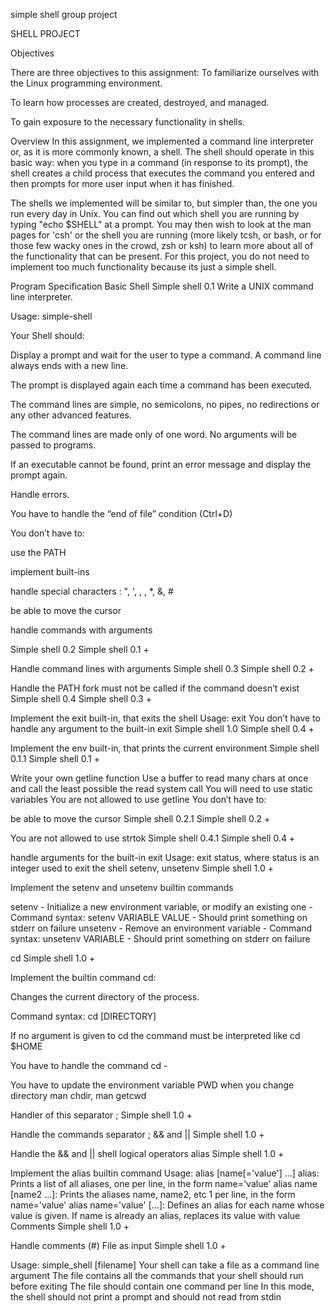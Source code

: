 simple shell group project

SHELL PROJECT

Objectives

There are three objectives to this assignment:
To familiarize ourselves with the Linux programming environment.

To learn how processes are created, destroyed, and managed.

To gain exposure to the necessary functionality in shells.

Overview
In this assignment, we implemented a command line interpreter or, as it is more commonly known, a shell. The shell should operate in this basic way: when you type in a command (in response to its prompt), the shell creates a child process that executes the command you entered and then prompts for more user input when it has finished.

The shells we implemented will be similar to, but simpler than, the one you run every day in Unix. You can find out which shell you are running by typing "echo $SHELL" at a prompt. You may then wish to look at the man pages for 'csh' or the shell you are running (more likely tcsh, or bash, or for those few wacky ones in the crowd, zsh or ksh) to learn more about all of the functionality that can be present. For this project, you do not need to implement too much functionality because its just a simple shell.

Program Specification
Basic Shell
Simple shell 0.1
Write a UNIX command line interpreter.

Usage: simple-shell

Your Shell should:

Display a prompt and wait for the user to type a command. A command line always ends with a new line.

The prompt is displayed again each time a command has been executed.

The command lines are simple, no semicolons, no pipes, no redirections or any other advanced features.

The command lines are made only of one word. No arguments will be passed to programs.

If an executable cannot be found, print an error message and display the prompt again.

Handle errors.

You have to handle the “end of file” condition (Ctrl+D)

You don’t have to:

use the PATH

implement built-ins

handle special characters : ", ', , \, *, &, #

be able to move the cursor

handle commands with arguments

Simple shell 0.2
Simple shell 0.1 +

Handle command lines with arguments
Simple shell 0.3
Simple shell 0.2 +

Handle the PATH
fork must not be called if the command doesn’t exist
Simple shell 0.4
Simple shell 0.3 +

Implement the exit built-in, that exits the shell
Usage: exit
You don’t have to handle any argument to the built-in exit
Simple shell 1.0
Simple shell 0.4 +

Implement the env built-in, that prints the current environment
Simple shell 0.1.1
Simple shell 0.1 +

Write your own getline function
Use a buffer to read many chars at once and call the least possible the read system call
You will need to use static variables
You are not allowed to use getline
You don’t have to:

be able to move the cursor
Simple shell 0.2.1
Simple shell 0.2 +

You are not allowed to use strtok
Simple shell 0.4.1
Simple shell 0.4 +

handle arguments for the built-in exit
Usage: exit status, where status is an integer used to exit the shell
setenv, unsetenv
Simple shell 1.0 +

Implement the setenv and unsetenv builtin commands

setenv - Initialize a new environment variable, or modify an existing one - Command syntax: setenv VARIABLE VALUE - Should print something on stderr on failure unsetenv - Remove an environment variable - Command syntax: unsetenv VARIABLE - Should print something on stderr on failure

cd
Simple shell 1.0 +

Implement the builtin command cd:

Changes the current directory of the process.

Command syntax: cd [DIRECTORY]

If no argument is given to cd the command must be interpreted like cd $HOME

You have to handle the command cd -

You have to update the environment variable PWD when you change directory man chdir, man getcwd

Handler of this separator ;
Simple shell 1.0 +

Handle the commands separator ;
&& and ||
Simple shell 1.0 +

Handle the && and || shell logical operators
alias
Simple shell 1.0 +

Implement the alias builtin command
Usage: alias [name[='value'] ...]
alias: Prints a list of all aliases, one per line, in the form name='value'
alias name [name2 ...]: Prints the aliases name, name2, etc 1 per line, in the form name='value'
alias name='value' [...]: Defines an alias for each name whose value is given. If name is already an alias, replaces its value with value
Comments
Simple shell 1.0 +

Handle comments (#)
File as input
Simple shell 1.0 +

Usage: simple_shell [filename]
Your shell can take a file as a command line argument
The file contains all the commands that your shell should run before exiting
The file should contain one command per line
In this mode, the shell should not print a prompt and should not read from stdin
